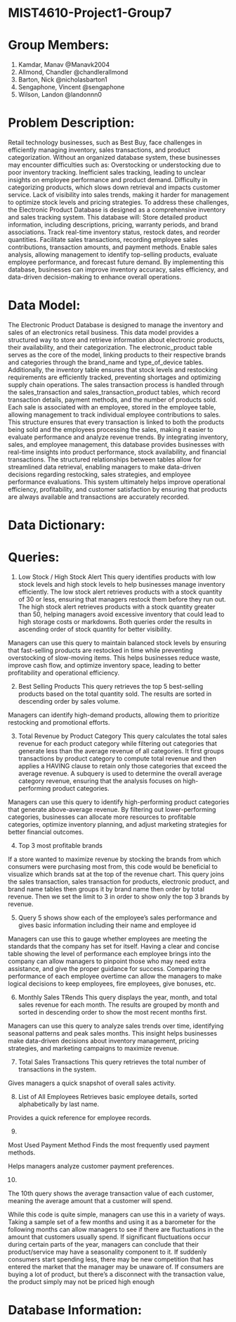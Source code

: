 # MIST4610-Project1-Group7

# Group Members:
1. Kamdar, Manav @Manavk2004
2. Allmond, Chandler @chandlerallmond
3. Barton, Nick @nicholasbarton1
4. Sengaphone, Vincent @sengaphone
5. Wilson, Landon @landonnn0


# Problem Description:

Retail technology businesses, such as Best Buy, face challenges in efficiently managing inventory, sales transactions, and product categorization. Without an organized database system, these businesses may encounter difficulties such as:
Overstocking or understocking due to poor inventory tracking.
Inefficient sales tracking, leading to unclear insights on employee performance and product demand.
Difficulty in categorizing products, which slows down retrieval and impacts customer service.
Lack of visibility into sales trends, making it harder for management to optimize stock levels and pricing strategies.
To address these challenges, the Electronic Product Database is designed as a comprehensive inventory and sales tracking system. This database will:
Store detailed product information, including descriptions, pricing, warranty periods, and brand associations.
Track real-time inventory status, restock dates, and reorder quantities.
Facilitate sales transactions, recording employee sales contributions, transaction amounts, and payment methods.
Enable sales analysis, allowing management to identify top-selling products, evaluate employee performance, and forecast future demand.
By implementing this database, businesses can improve inventory accuracy, sales efficiency, and data-driven decision-making to enhance overall operations.






# Data Model:
The Electronic Product Database is designed to manage the inventory and sales of an electronics retail business. This data model provides a structured way to store and retrieve information about electronic products, their availability, and their categorization. The electronic_product table serves as the core of the model, linking products to their respective brands and categories through the brand_name and type_of_device tables. Additionally, the inventory table ensures that stock levels and restocking requirements are efficiently tracked, preventing shortages and optimizing supply chain operations.
The sales transaction process is handled through the sales_transaction and sales_transaction_product tables, which record transaction details, payment methods, and the number of products sold. Each sale is associated with an employee, stored in the employee table, allowing management to track individual employee contributions to sales. This structure ensures that every transaction is linked to both the products being sold and the employees processing the sales, making it easier to evaluate performance and analyze revenue trends.
By integrating inventory, sales, and employee management, this database provides businesses with real-time insights into product performance, stock availability, and financial transactions. The structured relationships between tables allow for streamlined data retrieval, enabling managers to make data-driven decisions regarding restocking, sales strategies, and employee performance evaluations. This system ultimately helps improve operational efficiency, profitability, and customer satisfaction by ensuring that products are always available and transactions are accurately recorded.




# Data Dictionary:




# Queries:

1. Low Stock / High Stock Alert
This query identifies products with low stock levels and high stock levels to help businesses manage inventory efficiently. The low stock alert retrieves products with a stock quantity of 30 or less, ensuring that managers restock them before they run out. The high stock alert retrieves products with a stock quantity greater than 50, helping managers avoid excessive inventory that could lead to high storage costs or markdowns. Both queries order the results in ascending order of stock quantity for better visibility.





Managers can use this query to maintain balanced stock levels by ensuring that fast-selling products are restocked in time while preventing overstocking of slow-moving items. This helps businesses reduce waste, improve cash flow, and optimize inventory space, leading to better profitability and operational efficiency.



2. Best Selling Products
This query retrieves the top 5 best-selling products based on the total quantity sold. The results are sorted in descending order by sales volume.


Managers can identify high-demand products, allowing them to prioritize restocking and promotional efforts.



3. Total Revenue by Product Category
This query calculates the total sales revenue for each product category while filtering out categories that generate less than the average revenue of all categories. It first groups transactions by product category to compute total revenue and then applies a HAVING clause to retain only those categories that exceed the average revenue. A subquery is used to determine the overall average category revenue, ensuring that the analysis focuses on high-performing product categories.


Managers can use this query to identify high-performing product categories that generate above-average revenue. By filtering out lower-performing categories, businesses can allocate more resources to profitable categories, optimize inventory planning, and adjust marketing strategies for better financial outcomes.


4. Top 3 most profitable brands


If a store wanted to maximize revenue by stocking the brands from which consumers were purchasing most from, this code would be beneficial to visualize which brands sat at the top of the revenue chart.
This query joins the sales transaction, sales transaction for products, electronic product, and brand name tables then groups it by brand name then order by total revenue. Then we set the limit to 3 in order to show only the top 3 brands by revenue.



5. Query 5 shows show each of the employee’s sales performance and gives basic information including their name and employee id



Managers can use this to gauge whether employees are meeting the standards that the company has set for itself. Having a clear and concise table showing the level of performance each employee brings into the company can allow managers to pinpoint those who may need extra assistance, and give the proper guidance for success. Comparing the performance of each employee overtime can allow the managers to make logical decisions to keep employees, fire employees, give bonuses, etc.




6. Monthly Sales TRends
This query displays the year, month, and total sales revenue for each month. The results are grouped by month and sorted in descending order to show the most recent months first.



Managers can use this query to analyze sales trends over time, identifying seasonal patterns and peak sales months. This insight helps businesses make data-driven decisions about inventory management, pricing strategies, and marketing campaigns to maximize revenue.


7. Total Sales Transactions
This query retrieves the total number of transactions in the system.



Gives managers a quick snapshot of overall sales activity.



8. List of All Employees
Retrieves basic employee details, sorted alphabetically by last name.




Provides a quick reference for employee records.


9. 
Most Used Payment Method
Finds the most frequently used payment methods.



Helps managers analyze customer payment preferences.



10. 
The 10th query shows the average transaction value of each customer, meaning the average amount that a customer will spend.



While this code is quite simple, managers can use this in a variety of ways. Taking a sample set of a few months and using it as a barometer for the following months can allow managers to see if there are fluctuations in the amount that customers usually spend. If significant fluctuations occur during certain parts of the year, managers can conclude that their product/service may have a seasonality component to it. If suddenly consumers start spending less, there may be new competition that has entered the market that the manager may be unaware of. If consumers are buying a lot of product, but there’s a disconnect with the transaction value, the product simply may not be priced high enough



# Database Information:

